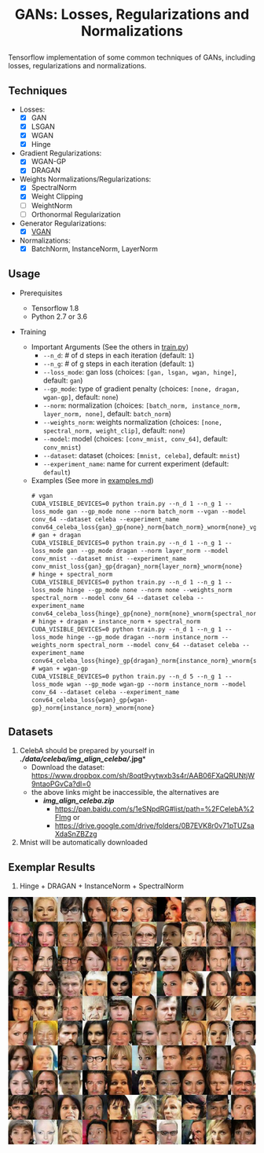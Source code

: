 # <p align="center"> GANs: Losses, Regularizations and Normalizations </p>

Tensorflow implementation of some common techniques of GANs, including losses, regularizations and normalizations.

## Techniques

- Losses:
    - [x] GAN
    - [x] LSGAN
    - [x] WGAN
    - [x] Hinge
- Gradient Regularizations:
    - [x] WGAN-GP
    - [x] DRAGAN
- Weights Normalizations/Regularizations:
    - [x] SpectralNorm
    - [x] Weight Clipping
    - [ ] WeightNorm
    - [ ] Orthonormal Regularization
- Generator Regularizations:
    - [x] [VGAN](https://arxiv.org/abs/1807.05936)
- Normalizations:
    - [x] BatchNorm, InstanceNorm, LayerNorm

## Usage

- Prerequisites
    - Tensorflow 1.8
    - Python 2.7 or 3.6

- Training
    - Important Arguments (See the others in [train.py](train.py))
        - `--n_d`: # of d steps in each iteration (default: `1`)
        - `--n_g`: # of g steps in each iteration (default: `1`)
        - `--loss_mode`: gan loss (choices: `[gan, lsgan, wgan, hinge]`, default: `gan`)
        - `--gp_mode`: type of gradient penalty (choices: `[none, dragan, wgan-gp]`, default: `none`)
        - `--norm`: normalization (choices: `[batch_norm, instance_norm, layer_norm, none]`, default: `batch_norm`)
        - `--weights_norm`: weights normalization (choices: `[none, spectral_norm, weight_clip]`, default: `none`)
        - `--model`: model (choices: `[conv_mnist, conv_64]`, default: `conv_mnist`)
        - `--dataset`: dataset (choices: `[mnist, celeba]`, default: `mnist`)
        - `--experiment_name`: name for current experiment (default: `default`)
    - Examples (See more in [examples.md](examples.md))
        ```console
        # vgan
        CUDA_VISIBLE_DEVICES=0 python train.py --n_d 1 --n_g 1 --loss_mode gan --gp_mode none --norm batch_norm --vgan --model conv_64 --dataset celeba --experiment_name conv64_celeba_loss{gan}_gp{none}_norm{batch_norm}_wnorm{none}_vgan
        # gan + dragan
        CUDA_VISIBLE_DEVICES=0 python train.py --n_d 1 --n_g 1 --loss_mode gan --gp_mode dragan --norm layer_norm --model conv_mnist --dataset mnist --experiment_name conv_mnist_loss{gan}_gp{dragan}_norm{layer_norm}_wnorm{none}
        # hinge + spectral_norm
        CUDA_VISIBLE_DEVICES=0 python train.py --n_d 1 --n_g 1 --loss_mode hinge --gp_mode none --norm none --weights_norm spectral_norm --model conv_64 --dataset celeba --experiment_name conv64_celeba_loss{hinge}_gp{none}_norm{none}_wnorm{spectral_norm}
        # hinge + dragan + instance_norm + spectral_norm
        CUDA_VISIBLE_DEVICES=0 python train.py --n_d 1 --n_g 1 --loss_mode hinge --gp_mode dragan --norm instance_norm --weights_norm spectral_norm --model conv_64 --dataset celeba --experiment_name conv64_celeba_loss{hinge}_gp{dragan}_norm{instance_norm}_wnorm{spectral_norm}
        # wgan + wgan-gp
        CUDA_VISIBLE_DEVICES=0 python train.py --n_d 5 --n_g 1 --loss_mode wgan --gp_mode wgan-gp --norm instance_norm --model conv_64 --dataset celeba --experiment_name conv64_celeba_loss{wgan}_gp{wgan-gp}_norm{instance_norm}_wnorm{none}
        ```

## Datasets

1. CelebA should be prepared by yourself in ***./data/celeba/img_align_celeba/*.jpg***
    - Download the dataset: https://www.dropbox.com/sh/8oqt9vytwxb3s4r/AAB06FXaQRUNtjW9ntaoPGvCa?dl=0
    - the above links might be inaccessible, the alternatives are
        - ***img_align_celeba.zip***
            - https://pan.baidu.com/s/1eSNpdRG#list/path=%2FCelebA%2FImg or
            - https://drive.google.com/drive/folders/0B7EVK8r0v71pTUZsaXdaSnZBZzg
2. Mnist will be automatically downloaded

## Exemplar Results

1. Hinge + DRAGAN + InstanceNorm + SpectralNorm
<p align="center"> <img src="pics\hinge+dragan+instance_norm+spectral_norm.jpg"> </p>